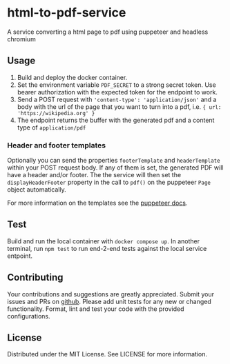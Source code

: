 # html-to-pdf-service

A service converting a html page to pdf using puppeteer and headless chromium

## Usage

1. Build and deploy the docker container.
2. Set the environment variable `PDF_SECRET` to a strong secret token. Use
   bearer authorization with the expected token for the endpoint to work.
3. Send a POST request with `'content-type': 'application/json'` and a body with
   the url of the page that you want to turn into a pdf, i.e.
   `{ url: 'https://wikipedia.org' }`
4. The endpoint returns the buffer with the generated pdf and a content type of
   `application/pdf`

### Header and footer templates

Optionally you can send the properties `footerTemplate` and `headerTemplate`
within your POST request body. If any of them is set, the generated PDF will
have a header and/or footer. The the service will then set the
`displayHeaderFooter` property in the call to `pdf()` on the puppeteer `Page`
object automatically.

For more information on the templates see the [puppeteer docs](https://pptr.dev/api/puppeteer.pdfoptions).

## Test

Build and run the local container with `docker compose up`. In another terminal,
run `npm test` to run end-2-end tests against the local service entpoint.

## Contributing

Your contributions and suggestions are greatly appreciated. Submit your issues
and PRs on [github](https://github.com/trival/jss-style-helpers). Please add
unit tests for any new or changed functionality. Format, lint and test your code
with the provided configurations.

## License

Distributed under the MIT License. See LICENSE for more information.
